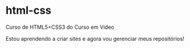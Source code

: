 # html-css
 Curso de HTML5+CSS3 do Curso em Video

Estou aprendendo a criar sites e agora vou gerenciar meus repositórios!
